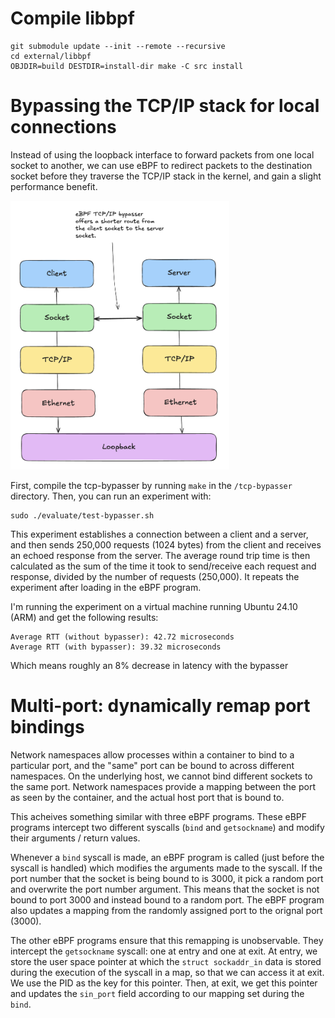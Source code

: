 # Compile libbpf

```
git submodule update --init --remote --recursive
cd external/libbpf
OBJDIR=build DESTDIR=install-dir make -C src install
```

# Bypassing the TCP/IP stack for local connections

Instead of using the loopback interface to forward packets from one local socket
to another, we can use eBPF to redirect packets to the destination socket before
they traverse the TCP/IP stack in the kernel, and gain a slight performance
benefit.

<img src="images/tcp-bypass.png" alt="TCP Bypassing" width="350" />

First, compile the tcp-bypasser by running `make` in the `/tcp-bypasser`
directory. Then, you can run an experiment with:

```
sudo ./evaluate/test-bypasser.sh
```

This experiment establishes a connection between a client and a server, and then
sends 250,000 requests (1024 bytes) from the client and receives an echoed response
from the server. The average round trip time is then calculated as the sum of
the time it took to send/receive each request and response, divided by the
number of requests (250,000). It repeats the experiment after loading in the
eBPF program.

I'm running the experiment on a virtual machine running Ubuntu 24.10 (ARM) and
get the following results:

```
Average RTT (without bypasser): 42.72 microseconds
Average RTT (with bypasser): 39.32 microseconds
```

Which means roughly an 8% decrease in latency with the bypasser

# Multi-port: dynamically remap port bindings

Network namespaces allow processes within a container to bind to a particular
port, and the "same" port can be bound to across different namespaces. On the
underlying host, we cannot bind different sockets to the same port. Network
namespaces provide a mapping between the port as seen by the container, and
the actual host port that is bound to.

This acheives something similar with three eBPF programs. These eBPF programs
intercept two different syscalls (`bind` and `getsockname`) and modify their
arguments / return values. 

Whenever a `bind` syscall is made, an eBPF program is called (just before the
syscall is handled) which modifies the arguments made to the syscall. If the
port number that the socket is being bound to is 3000, it pick a random port and
overwrite the port number argument. This means that the socket is not bound to
port 3000 and instead bound to a random port. The eBPF program also updates a
mapping from the randomly assigned port to the orignal port (3000).

The other eBPF programs ensure that this remapping is unobservable. They
intercept the `getsockname` syscall: one at entry and one at exit. At entry, we
store the user space pointer at which the `struct sockaddr_in` data is stored
during the execution of the syscall in a map, so that we can access it at exit.
We use the PID as the key for this pointer. Then, at exit, we get this pointer
and updates the `sin_port` field according to our mapping set during the `bind`.
